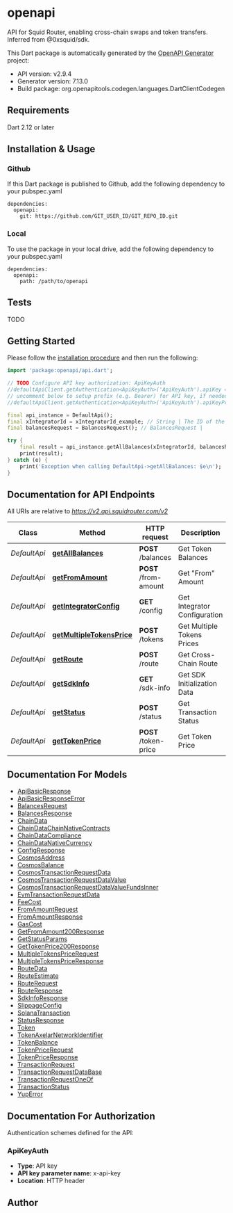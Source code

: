 # openapi
API for Squid Router, enabling cross-chain swaps and token transfers. Inferred from @0xsquid/sdk.

This Dart package is automatically generated by the [OpenAPI Generator](https://openapi-generator.tech) project:

- API version: v2.9.4
- Generator version: 7.13.0
- Build package: org.openapitools.codegen.languages.DartClientCodegen

## Requirements

Dart 2.12 or later

## Installation & Usage

### Github
If this Dart package is published to Github, add the following dependency to your pubspec.yaml
```
dependencies:
  openapi:
    git: https://github.com/GIT_USER_ID/GIT_REPO_ID.git
```

### Local
To use the package in your local drive, add the following dependency to your pubspec.yaml
```
dependencies:
  openapi:
    path: /path/to/openapi
```

## Tests

TODO

## Getting Started

Please follow the [installation procedure](#installation--usage) and then run the following:

```dart
import 'package:openapi/api.dart';

// TODO Configure API key authorization: ApiKeyAuth
//defaultApiClient.getAuthentication<ApiKeyAuth>('ApiKeyAuth').apiKey = 'YOUR_API_KEY';
// uncomment below to setup prefix (e.g. Bearer) for API key, if needed
//defaultApiClient.getAuthentication<ApiKeyAuth>('ApiKeyAuth').apiKeyPrefix = 'Bearer';

final api_instance = DefaultApi();
final xIntegratorId = xIntegratorId_example; // String | The ID of the integrator using the API.
final balancesRequest = BalancesRequest(); // BalancesRequest | 

try {
    final result = api_instance.getAllBalances(xIntegratorId, balancesRequest);
    print(result);
} catch (e) {
    print('Exception when calling DefaultApi->getAllBalances: $e\n');
}

```

## Documentation for API Endpoints

All URIs are relative to *https://v2.api.squidrouter.com/v2*

Class | Method | HTTP request | Description
------------ | ------------- | ------------- | -------------
*DefaultApi* | [**getAllBalances**](doc//DefaultApi.md#getallbalances) | **POST** /balances | Get Token Balances
*DefaultApi* | [**getFromAmount**](doc//DefaultApi.md#getfromamount) | **POST** /from-amount | Get \"From\" Amount
*DefaultApi* | [**getIntegratorConfig**](doc//DefaultApi.md#getintegratorconfig) | **GET** /config | Get Integrator Configuration
*DefaultApi* | [**getMultipleTokensPrice**](doc//DefaultApi.md#getmultipletokensprice) | **POST** /tokens | Get Multiple Tokens Prices
*DefaultApi* | [**getRoute**](doc//DefaultApi.md#getroute) | **POST** /route | Get Cross-Chain Route
*DefaultApi* | [**getSdkInfo**](doc//DefaultApi.md#getsdkinfo) | **GET** /sdk-info | Get SDK Initialization Data
*DefaultApi* | [**getStatus**](doc//DefaultApi.md#getstatus) | **POST** /status | Get Transaction Status
*DefaultApi* | [**getTokenPrice**](doc//DefaultApi.md#gettokenprice) | **POST** /token-price | Get Token Price


## Documentation For Models

 - [ApiBasicResponse](doc//ApiBasicResponse.md)
 - [ApiBasicResponseError](doc//ApiBasicResponseError.md)
 - [BalancesRequest](doc//BalancesRequest.md)
 - [BalancesResponse](doc//BalancesResponse.md)
 - [ChainData](doc//ChainData.md)
 - [ChainDataChainNativeContracts](doc//ChainDataChainNativeContracts.md)
 - [ChainDataCompliance](doc//ChainDataCompliance.md)
 - [ChainDataNativeCurrency](doc//ChainDataNativeCurrency.md)
 - [ConfigResponse](doc//ConfigResponse.md)
 - [CosmosAddress](doc//CosmosAddress.md)
 - [CosmosBalance](doc//CosmosBalance.md)
 - [CosmosTransactionRequestData](doc//CosmosTransactionRequestData.md)
 - [CosmosTransactionRequestDataValue](doc//CosmosTransactionRequestDataValue.md)
 - [CosmosTransactionRequestDataValueFundsInner](doc//CosmosTransactionRequestDataValueFundsInner.md)
 - [EvmTransactionRequestData](doc//EvmTransactionRequestData.md)
 - [FeeCost](doc//FeeCost.md)
 - [FromAmountRequest](doc//FromAmountRequest.md)
 - [FromAmountResponse](doc//FromAmountResponse.md)
 - [GasCost](doc//GasCost.md)
 - [GetFromAmount200Response](doc//GetFromAmount200Response.md)
 - [GetStatusParams](doc//GetStatusParams.md)
 - [GetTokenPrice200Response](doc//GetTokenPrice200Response.md)
 - [MultipleTokensPriceRequest](doc//MultipleTokensPriceRequest.md)
 - [MultipleTokensPriceResponse](doc//MultipleTokensPriceResponse.md)
 - [RouteData](doc//RouteData.md)
 - [RouteEstimate](doc//RouteEstimate.md)
 - [RouteRequest](doc//RouteRequest.md)
 - [RouteResponse](doc//RouteResponse.md)
 - [SdkInfoResponse](doc//SdkInfoResponse.md)
 - [SlippageConfig](doc//SlippageConfig.md)
 - [SolanaTransaction](doc//SolanaTransaction.md)
 - [StatusResponse](doc//StatusResponse.md)
 - [Token](doc//Token.md)
 - [TokenAxelarNetworkIdentifier](doc//TokenAxelarNetworkIdentifier.md)
 - [TokenBalance](doc//TokenBalance.md)
 - [TokenPriceRequest](doc//TokenPriceRequest.md)
 - [TokenPriceResponse](doc//TokenPriceResponse.md)
 - [TransactionRequest](doc//TransactionRequest.md)
 - [TransactionRequestDataBase](doc//TransactionRequestDataBase.md)
 - [TransactionRequestOneOf](doc//TransactionRequestOneOf.md)
 - [TransactionStatus](doc//TransactionStatus.md)
 - [YupError](doc//YupError.md)


## Documentation For Authorization


Authentication schemes defined for the API:
### ApiKeyAuth

- **Type**: API key
- **API key parameter name**: x-api-key
- **Location**: HTTP header


## Author



